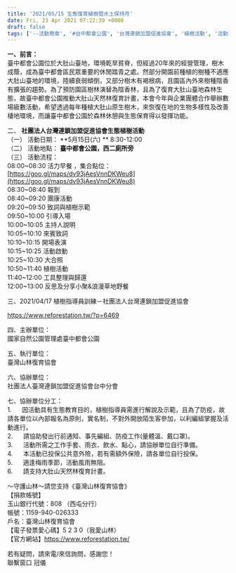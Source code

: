 ```yaml
---
title: '2021/05/15 生態復育植樹暨水土保持月'
date: Fri, 23 Apr 2021 07:22:39 +0000
draft: false
tags: ['--活動簡章', '#台中都會公園', '台灣連鎖加盟促進協會', '植樹活動', '活動訊息']
---
```


**一、前言：**  
臺中都會公園位於大肚山臺地，環境乾旱貧脊，但經過20年來的經營管理，樹木成蔭，成為臺中都會區民眾重要的休閒踏青之處。然部分開園前種植的樹種不適應大肚山臺地的環境，陸續衰弱傾倒，又部分樹木有褐根病，且園區內外來樹種陰香有擴張的趨勢。為了預防園區樹林演替為陰香林，且為了復育大肚山臺地森林生態，故臺中都會公園推動大肚山天然林復育計畫，本會今年與企業團體合作舉辦數場級數活動，希望透過每年種植大肚山原生樹木，來恢復在地的生物多樣性及改善棲地環境，而讓臺中都會公園於森林休憩與生態保育得以發揮功能。

二、 **社團法人台灣連鎖加盟促進協會生態植樹活動**  
（一） 活動日期： **5月15日(六) ** 8:30-12:00  
（二） 活動地點： **臺中都會公園，西二廁所旁**  
（三） 活動流程：  
08:00~08:30 活力早餐 ，集合點位：[https://goo.gl/maps/dv93jAesVnnDKWeu8](https://goo.gl/maps/dv93jAesVnnDKWeu8)  
08:30~08:40 報到  
08:40~09:20 團康活動  
09:20~09:50 致詞與植樹示範  
09:50~10:00 引導入場  
10:00~10:05 主持人說明  
10:05~10:10 來賓致詞  
10:10~10:15 開場表演  
10:15~10:25 活動啟動  
10:25~10:30 大合照  
10:50~11:40 植樹活動  
11:40~12:00 工具整理與歸還  
12:00~13:00 反思及分享小聚&浪漫草地野餐

三、2021/04/17 植樹指導員訓練－社團法人台灣連鎖加盟促進協會

https://www.reforestation.tw/?p=6469

四、主辦單位：  
國家自然公園管理處臺中都會公園

五、執行單位：  
臺灣山林復育協會

六、協辦單位：  
社團法人臺灣連鎖加盟促進協會台中分會

七、協辦單位分工：  
1.      因活動具有生態教育目的，植樹指導員需進行解說及示範，且為了防疫，故請各單位以內部報名為原則，實名制，不對外開放陌生客參加，以利編組掌握及活動進行。  
2.      請協助發出行前通知、事先編組、防疫工作(量體溫、戴口罩)。  
3.      活動所需之工作手套、雨衣、飲水、點心，請協辦單位自行準備。  
4.      本活動已投保公共意外險，若有需額外保險，請各單位自行投保。  
5.      適逢梅雨季節，活動風雨無阻。  
6.      請支持大肚山天然林復育計畫。

～守護山林～請您支持《臺灣山林復育協會》  
【捐款帳號】  
玉山銀行代號：808 （西屯分行）  
帳號：1159-940-026333  
戶名：臺灣山林復育協會  
【電子發票愛心碼】5 2 3 0（我愛山林）  
【官方網站】https://www.reforestation.tw/

若有疑問，請來電/來信詢問，感謝您！  
聯繫窗口 冠儀